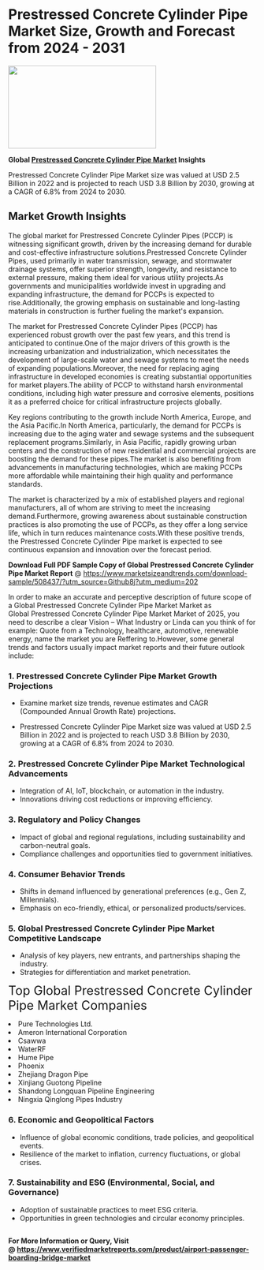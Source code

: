<H1>Prestressed Concrete Cylinder Pipe Market Size, Growth and Forecast from 2024 - 2031</H1><img class="aligncenter size-medium wp-image-584254" src="https://thirdeyenews.in/wp-content/uploads/2024/09/Global-Market-Research-300x168.jpeg" alt="" width="300" height="168" /><p><strong>Global&nbsp;<a href="https://www.marketsizeandtrends.com/download-sample/508437/?utm_source=Github8j?utm_medium=202">Prestressed Concrete Cylinder Pipe Market</a> Insights</strong></p><p>Prestressed Concrete Cylinder Pipe Market size was valued at USD 2.5 Billion in 2022 and is projected to reach USD 3.8 Billion by 2030, growing at a CAGR of 6.8% from 2024 to 2030.</p><p><h2>Market Growth Insights</h2> <p>The global market for Prestressed Concrete Cylinder Pipes (PCCP) is witnessing significant growth, driven by the increasing demand for durable and cost-effective infrastructure solutions.Prestressed Concrete Cylinder Pipes, used primarily in water transmission, sewage, and stormwater drainage systems, offer superior strength, longevity, and resistance to external pressure, making them ideal for various utility projects.As governments and municipalities worldwide invest in upgrading and expanding infrastructure, the demand for PCCPs is expected to rise.Additionally, the growing emphasis on sustainable and long-lasting materials in construction is further fueling the market's expansion.</p> <p>The market for Prestressed Concrete Cylinder Pipes (PCCP) has experienced robust growth over the past few years, and this trend is anticipated to continue.One of the major drivers of this growth is the increasing urbanization and industrialization, which necessitates the development of large-scale water and sewage systems to meet the needs of expanding populations.Moreover, the need for replacing aging infrastructure in developed economies is creating substantial opportunities for market players.The ability of PCCP to withstand harsh environmental conditions, including high water pressure and corrosive elements, positions it as a preferred choice for critical infrastructure projects globally.</p> <p>Key regions contributing to the growth include North America, Europe, and the Asia Pacific.In North America, particularly, the demand for PCCPs is increasing due to the aging water and sewage systems and the subsequent replacement programs.Similarly, in Asia Pacific, rapidly growing urban centers and the construction of new residential and commercial projects are boosting the demand for these pipes.The market is also benefiting from advancements in manufacturing technologies, which are making PCCPs more affordable while maintaining their high quality and performance standards.</p> <p>The market is characterized by a mix of established players and regional manufacturers, all of whom are striving to meet the increasing demand.Furthermore, growing awareness about sustainable construction practices is also promoting the use of PCCPs, as they offer a long service life, which in turn reduces maintenance costs.With these positive trends, the Prestressed Concrete Cylinder Pipe market is expected to see continuous expansion and innovation over the forecast period.</p> <p><span class=""><strong>Download Full PDF Sample Copy of Global Prestressed Concrete Cylinder Pipe Market Report</strong> @ <a href="https://www.marketsizeandtrends.com/download-sample/508437/?utm_source=Github8j?utm_medium=202" target="_blank">https://www.marketsizeandtrends.com/download-sample/508437/?utm_source=Github8j?utm_medium=202</a></span></p><p>In order to make an accurate and perceptive description of future scope of a Global&nbsp;Prestressed Concrete Cylinder Pipe Market Market as Global&nbsp;Prestressed Concrete Cylinder Pipe Market Market of 2025, you need to describe a clear Vision &ndash; What Industry or Linda can you think of for example: Quote from a Technology, healthcare, automotive, renewable energy, name the market you are Reffering to.However, some general trends and factors usually impact market reports and their future outlook include:</p><h3>1.&nbsp;<strong>Prestressed Concrete Cylinder Pipe Market Growth Projections</strong></h3><ul><li>Examine market size trends, revenue estimates and CAGR (Compounded Annual Growth Rate) projections.</li><li><p>Prestressed Concrete Cylinder Pipe Market size was valued at USD 2.5 Billion in 2022 and is projected to reach USD 3.8 Billion by 2030, growing at a CAGR of 6.8% from 2024 to 2030.</p></li></ul><h3>2.&nbsp;<strong>Prestressed Concrete Cylinder Pipe Market Technological Advancements</strong></h3><ul><li>Integration of AI, IoT, blockchain, or automation in the industry.</li><li>Innovations driving cost reductions or improving efficiency.</li></ul><h3>3.&nbsp;<strong>Regulatory and Policy Changes</strong></h3><ul><li>Impact of global and regional regulations, including sustainability and carbon-neutral goals.</li><li>Compliance challenges and opportunities tied to government initiatives.</li></ul><h3>4.&nbsp;<strong>Consumer Behavior Trends</strong></h3><ul><li>Shifts in demand influenced by generational preferences (e.g., Gen Z, Millennials).</li><li>Emphasis on eco-friendly, ethical, or personalized products/services.</li></ul><h3>5.&nbsp;<strong>Global Prestressed Concrete Cylinder Pipe Market Competitive Landscape</strong></h3><ul><li>Analysis of key players, new entrants, and partnerships shaping the industry.</li><li>Strategies for differentiation and market penetration.</li></ul><p data-pm-slice="1 1 []"><span style="color: inherit; font-family: inherit; font-size: 25px;">Top Global Prestressed Concrete Cylinder Pipe Market Companies</span></p><div class="" data-test-id=""><p><li>Pure Technologies Ltd.</li><li> Ameron International Corporation</li><li> Csawwa</li><li> WaterRF</li><li> Hume Pipe</li><li> Phoenix</li><li> Zhejiang Dragon Pipe</li><li> Xinjiang Guotong Pipeline</li><li> Shandong Longquan Pipeline Engineering</li><li> Ningxia Qinglong Pipes Industry</li></p></div><h3>6.&nbsp;<strong>Economic and Geopolitical Factors</strong></h3><ul><li>Influence of global economic conditions, trade policies, and geopolitical events.</li><li>Resilience of the market to inflation, currency fluctuations, or global crises.</li></ul><h3>7.&nbsp;<strong>Sustainability and ESG (Environmental, Social, and Governance)</strong></h3><ul><li>Adoption of sustainable practices to meet ESG criteria.</li><li>Opportunities in green technologies and circular economy principles.</li></ul><h2><strong style="font-size: 14px;">For More Information or Query, Visit @&nbsp;</strong><a style="background-color: #ffffff; font-size: 14px;" href="https://www.marketsizeandtrends.com/report/prestressed-concrete-cylinder-pipe-market/" target="_blank">https://www.verifiedmarketreports.com/product/airport-passenger-boarding-bridge-market</a></h2>